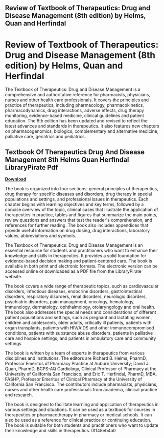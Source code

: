 ## Review of Textbook of Therapeutics: Drug and Disease Management (8th edition) by Helms, Quan and Herfindal

  
# Review of Textbook of Therapeutics: Drug and Disease Management (8th edition) by Helms, Quan and Herfindal
 
The Textbook of Therapeutics: Drug and Disease Management is a comprehensive and authoritative reference for pharmacists, physicians, nurses and other health care professionals. It covers the principles and practice of therapeutics, including pharmacology, pharmacokinetics, pharmacodynamics, drug interactions, adverse effects, drug therapy monitoring, evidence-based medicine, clinical guidelines and patient education. The 8th edition has been updated and revised to reflect the latest advances and standards in therapeutics. It also features new chapters on pharmacogenomics, biologics, complementary and alternative medicine, palliative care, geriatrics and pediatrics.
 
## Textbook Of Therapeutics Drug And Disease Management 8th Helms Quan Herfindal LibraryPirate Pdf


[**Download**](https://www.google.com/url?q=https%3A%2F%2Fbltlly.com%2F2tKC8I&sa=D&sntz=1&usg=AOvVaw1CNUSSWIifdU3dHQabBDk1)

 
The book is organized into four sections: general principles of therapeutics, drug therapy for specific diseases and disorders, drug therapy in special populations and settings, and professional issues in therapeutics. Each chapter begins with learning objectives and key terms, followed by a concise overview of the topic, clinical cases that illustrate the application of therapeutics in practice, tables and figures that summarize the main points, review questions and answers that test the reader's comprehension, and references for further reading. The book also includes appendices that provide useful information on drug dosing, drug interactions, laboratory values, abbreviations and symbols.
 
The Textbook of Therapeutics: Drug and Disease Management is an essential resource for students and practitioners who want to enhance their knowledge and skills in therapeutics. It provides a solid foundation for evidence-based decision making and patient-centered care. The book is available in both print and electronic formats. The electronic version can be accessed online or downloaded as a PDF file from the LibraryPirate website.
  
The book covers a wide range of therapeutic topics, such as cardiovascular disorders, infectious diseases, endocrine disorders, gastrointestinal disorders, respiratory disorders, renal disorders, neurologic disorders, psychiatric disorders, pain management, oncology, hematology, immunology, dermatology, ophthalmology, otolaryngology and oral health. The book also addresses the special needs and considerations of different patient populations and settings, such as pregnant and lactating women, children and adolescents, older adults, critically ill patients, patients with organ transplants, patients with HIV/AIDS and other immunocompromised conditions, patients with substance abuse disorders, patients in palliative care and hospice settings, and patients in ambulatory care and community settings.
 
The book is written by a team of experts in therapeutics from various disciplines and institutions. The editors are Richard B. Helms, PharmD, Professor Emeritus of Pharmacy Practice at Auburn University; David J. Quan, PharmD, BCPS-AQ Cardiology, Clinical Professor of Pharmacy at the University of California San Francisco; and Eric T. Herfindal, PharmD, MBA, FASHP, Professor Emeritus of Clinical Pharmacy at the University of California San Francisco. The contributors include pharmacists, physicians, nurses and other health care professionals from academia, clinical practice and research.
 
The book is designed to facilitate learning and application of therapeutics in various settings and situations. It can be used as a textbook for courses in therapeutics or pharmacotherapy in pharmacy or medical schools. It can also be used as a reference for clinical practice or continuing education. The book is suitable for both students and practitioners who want to update their knowledge and skills in therapeutics.
 0f148eb4a0
